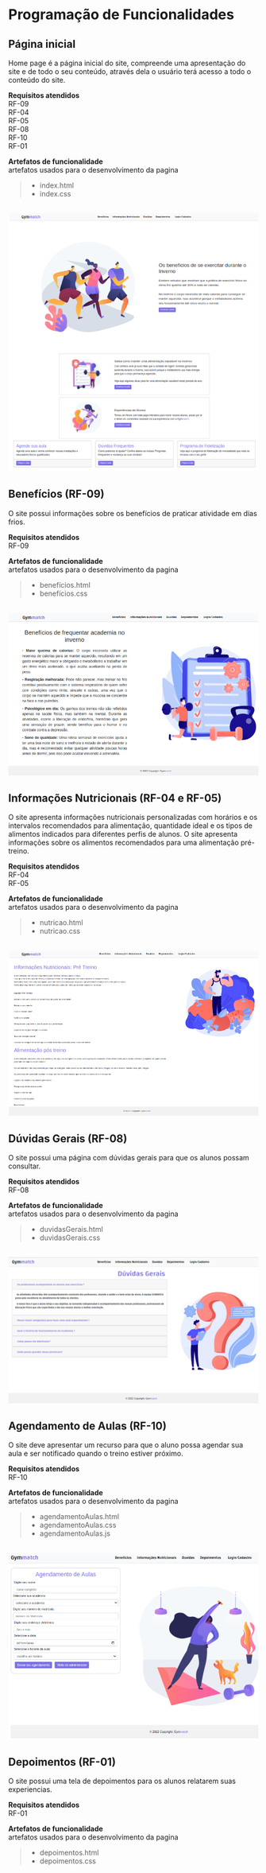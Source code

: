 # Programação de Funcionalidades

<h2> Página inicial</h2>

<p> Home page é a página inicial do site, compreende uma apresentação do site e de todo o seu conteúdo, através dela o usuário terá acesso a todo o conteúdo do site.</p>
  
 <strong>Requisitos atendidos</strong><br>
RF-09<br>
RF-04<br>
RF-05<br>
RF-08<br>
RF-10<br>
RF-01<br>

 <strong>Artefatos de funcionalidade</strong><br>
   artefatos usados para o desenvolvimento da pagina
 
> - index.html
> - index.css

<br><img src="img/telainicial.png" alt="telainicial">

<h2>Benefícios (RF-09)</h2>

<p>O site possui informações sobre os benefícios de praticar atividade em dias frios.</p>

<strong>Requisitos atendidos</strong><br>
RF-09<br>

<strong>Artefatos de funcionalidade</strong><br>
 artefatos usados para o desenvolvimento da pagina
 
> - benefícios.html
> - benefícios.css

<br><img src="img/beneficios.png" alt="beneficios">

<h2>Informações Nutricionais (RF-04 e RF-05)</h2>

<p>O site apresenta informações nutricionais personalizadas com horários e os intervalos recomendados para alimentação, quantidade ideal e os tipos de alimentos indicados para diferentes perfis de alunos. O site apresenta informações sobre os alimentos recomendados para uma alimentação pré-treino.</p>

<strong>Requisitos atendidos</strong><br>
RF-04<br>
RF-05<br>

<strong>Artefatos de funcionalidade</strong><br>
 artefatos usados para o desenvolvimento da pagina
 
> - nutricao.html
> - nutricao.css

<br><img src="img/informaçõesnutricionais.png" alt="informaçõesnutricionais">

<h2>Dúvidas Gerais (RF-08)</h2>

<p>O site possui uma página com dúvidas gerais para que os alunos possam consultar.</p>

<strong>Requisitos atendidos</strong><br>
RF-08<br>

<strong>Artefatos de funcionalidade</strong><br>
 artefatos usados para o desenvolvimento da pagina
 
> - duvidasGerais.html
> - duvidasGerais.css

<br><img src="img/duvidas.png" alt="duvidas">

<h2>Agendamento de Aulas (RF-10)</h2>

<p>O site deve apresentar um recurso para que o aluno possa agendar sua aula e ser notificado quando o treino estiver próximo.</p>

<strong>Requisitos atendidos</strong><br>
RF-10<br>

<strong>Artefatos de funcionalidade</strong><br>
 artefatos usados para o desenvolvimento da pagina
 
> - agendamentoAulas.html
> - agendamentoAulas.css
> - agendamentoAulas.js

<br><img src="img/agendamento.png" alt="agendamento">

<h2>Depoimentos (RF-01)</h2>

<p>O site possui uma tela de depoimentos para os alunos relatarem suas experiencias.</p>

<strong>Requisitos atendidos</strong><br>
RF-01<br>

<strong>Artefatos de funcionalidade</strong><br>
 artefatos usados para o desenvolvimento da pagina
 
> - depoimentos.html
> - depoimentos.css

